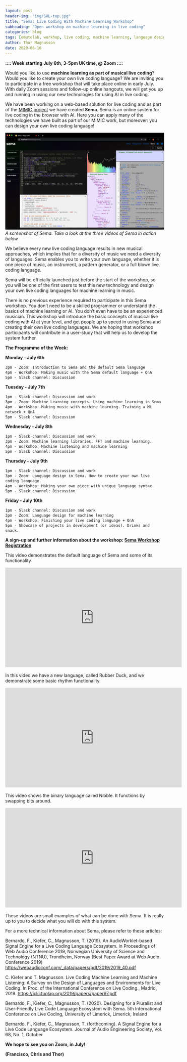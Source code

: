 ```yaml
---
layout: post
header-img: "img/SHL-top.jpg"
title: "Sema: Live Coding With Machine Learning Workshop"
subheading: "Open workshop on machine learning in live coding"
categories: blog
tags: [emutelab, workhop, live coding, machine learning, language design, summer]
author: Thor Magnusson
date: 2020-06-16
---
```



**:::: Week starting July 6th, 3-5pm UK time, @ Zoom ::::**

Would you like to use <b>machine learning as part of musical live coding</b>? Would you like to create your own live coding language? We are inviting you to participate in a free workshop that will take place online in early July. With daily Zoom sessions and follow-up online hangouts, we will get you up and running in using our new technologies for using AI in live coding.

We have been working on a web-based solution for live coding and as part of the <a href="http://www.mimicproject.com">MIMIC project</a> we have created <b>Sema</b>. Sema is an online system for live coding in the browser with AI. Here you can apply many of the technologies we have built as part of our MIMIC work, but moreover: you can design your own live coding language!

![Screenshot of Sema](/img/Semascreenshot.png)
*A screenshot of Sema. Take a look at the three videos of Sema in action below.*

We believe every new live coding language results in new musical approaches, which implies that for a diversity of music we need a diversity of languages. Sema enables you to write your own language, whether it is one piece of music, an instrument, a pattern generator, or a full blown live coding language. 

Sema will be officially launched just before the start of the workshop, so you will be one of the first users to test this new technology and design your own live coding languages for machine learning in music.

There is no previous experience required to participate in this Sema workshop. You don’t need to be a skilled programmer or understand the basics of machine learning or AI. You don’t even have to be an experienced musician. This workshop will introduce the basic concepts of musical live coding with AI at your level, and get people up to speed in using Sema and creating their own live coding languages. We are hoping that workshop participants will contribute in a user-study that will help us to develop the system further. 

**The Programme of the Week:**

**Monday - July 6th**

	3pm - Zoom: Introduction to Sema and the default Sema language
	4pm - Workshop: Making music with the Sema default language + QnA
	5pm - Slack channel: Discussion

**Tuesday - July 7th**

	1pm - Slack channel: Discussion and work
	3pm - Zoom: Machine Learning concepts. Using machine learning in Sema
	4pm - Workshop: Making music with machine learning. Training a ML network + QnA
	5pm - Slack channel: Discussion

**Wednesday - July 8th**

	1pm - Slack channel: Discussion and work
	3pm - Zoom: Machine learning libraries. FFT and machine learning.
	4pm - Workshop: Machine listening and machine learning
	5pm - Slack channel: Discussion

**Thursday - July 9th**

	1pm - Slack channel: Discussion and work
	3pm - Zoom: Language design in Sema. How to create your own live coding language.
	4pm - Workshop: Making your own piece with unique language syntax.
	5pm - Slack channel: Discussion

**Friday - July 10th**

	1pm - Slack channel: Discussion and work
	3pm - Zoom: Language design for machine learning
	4pm - Workshop: Finishing your live coding language + QnA
	5pm - Showcase of projects in development (or ideas). Drinks and snack.


<b>A sign-up and further information about the workshop: <a href="https://bit.ly/30OomUo">Sema Workshop Registration</a></b>

This video demonstrates the default language of Sema and some of its functionality
<iframe width="560" height="315" src="https://www.youtube.com/embed/7Cu2R66OTak" frameborder="0" allow="accelerometer; autoplay; encrypted-media; gyroscope; picture-in-picture" allowfullscreen></iframe>

In this video we have a new language, called Rubber Duck, and we demonstrate some basic rhythm functionality.
<iframe width="560" height="315" src="https://www.youtube.com/embed/Qw4sYnTj-Ow" frameborder="0" allow="accelerometer; autoplay; encrypted-media; gyroscope; picture-in-picture" allowfullscreen></iframe>

This video shows the binary language called Nibble. It functions by swapping bits around.
<iframe width="560" height="315" src="https://www.youtube.com/embed/6wIgZ-Vymas" frameborder="0" allow="accelerometer; autoplay; encrypted-media; gyroscope; picture-in-picture" allowfullscreen></iframe>

These videos are small examples of what can be done with Sema. It is really up to you to decide what you will do with this system.

For a more technical information about Sema, please refer to these articles:


Bernardo, F., Kiefer, C., Magnusson, T. (2019). An AudioWorklet-based Signal Engine for a Live Coding Language Ecosystem. In Proceedings of Web Audio Conference 2019, Norwegian University of Science and Technology (NTNU), Trondheim, Norway (Best Paper Award at Web Audio Conference 2019)
<a href="https://webaudioconf.com/_data/papers/pdf/2019/2019_40.pdf">https://webaudioconf.com/_data/papers/pdf/2019/2019_40.pdf</a>

C. Kiefer and T. Magnusson. Live Coding Machine Learning and Machine Listening: A Survey on the Design of Languages and Environments for Live Coding. In Proc. of the International Conference on Live Coding., Madrid, 2019.
<a href="https://iclc.toplap.org/2019/papers/paper97.pdf">https://iclc.toplap.org/2019/papers/paper97.pdf</a>

Bernardo, F., Kiefer, C., Magnusson, T. (2020). Designing for a Pluralist and User-Friendly Live Code Language Ecosystem with Sema. 5th International Conference on Live Coding, University of Limerick, Limerick, Ireland

Bernardo, F., Kiefer, C., Magnusson, T. (forthcoming). A Signal Engine for a Live Code Language Ecosystem. Journal of Audio Engineering Society, Vol. 68, No. 1, October


<b>
We hope to see you on Zoom, in July!

(Francisco, Chris and Thor)

</b>